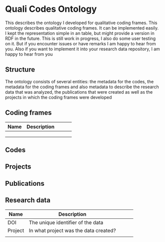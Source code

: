 # Quali Codes Ontology
This describes the ontology I developed for qualitative coding frames. This ontology describes qualitative coding frames. It can be implemented easily. I kept the representation simple in an table, but might provide a version in RDF in the future. This is still work in progress, I also do some user testing on it. But if you encounter issues or have remarks I am happy to hear from you. Also if you want to implement it into your research data repository, I am happy to hear from you

## Structure
The ontology consists of several entities: the metadata for the codes, the metadata for the coding frames and also metadata to describe the research data that was analyzed, the publications that were created as well as the projects in which the coding frames were developed

## Coding frames
|Name   |Description   |   |   |   |
|---|---|---|---|---|
|   |   |   |   |   |
|   |   |   |   |   |
|   |   |   |   |   |

## Codes

## Projects

## Publications

## Research data
|Name   |Description   |   |   |   |
|---|---|---|---|---|
|DOI   |The unique identifier of the data|   |   |   |
|Project|In what project was the data created?   |   |   |   |
|   |   |   |   |   |
